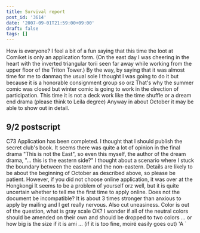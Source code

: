 ```yaml
---
title: Survival report
post_id: '3614'
date: '2007-09-01T21:59:00+09:00'
draft: false
tags: []
---
```


How is everyone? I feel a bit of a fun saying that this time the loot at Comiket is only an application form. (On the east day I was cheering in the heart with the inverted triangular torii seen far away while working from the upper floor of the Triton Tower.) By the way, by saying that it was almost time for me to danmaq the usual sole I thought I was going to do it but because it is a honorable consignment group so orz That's why the summer comic was closed but winter comic is going to work in the direction of participation. This time it is not a deck work like the time shuffle or a dream end drama (please think to Leila degree) Anyway in about October it may be able to show out in detail.

## 9/2 postscript

C73 Application has been completed. I thought that I should publish the secret club's book. It seems there was quite a lot of opinion in the final drama "This is not the East", so even this myself, the author of the dream drama, "... this is the eastern side?" I thought about a scenario where I stuck the boundary between the eastern and the non-eastern. Details are likely to be about the beginning of October as described above, so please be patient. However, if you did not choose online application, it was over at the Hongkongi It seems to be a problem of yourself orz well, but it is quite uncertain whether to tell me the first time to apply online. Does not the document be incompatible? It is about 3 times stronger than anxious to apply by mailing and I get really nervous. Also cut uneasiness. Color is out of the question, what is gray scale OK? I wonder if all of the neutral colors should be amended on their own and should be dropped to two colors ... or how big is the size if it is ami ... (if it is too fine, moiré easily goes out) 'A `